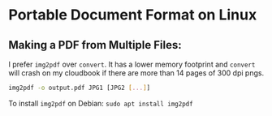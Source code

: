 # Portable Document Format on Linux


## Making a PDF from Multiple Files:
I prefer `img2pdf` over `convert`.
It has a lower memory footprint and `convert` will crash on my cloudbook if there are more than 14 pages of 300 dpi pngs.
```bash
img2pdf -o output.pdf JPG1 [JPG2 [...]]
```

To install `img2pdf` on Debian: `sudo apt install img2pdf`
